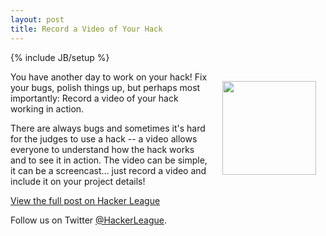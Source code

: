 ```yaml
---
layout: post
title: Record a Video of Your Hack
---
```

{% include JB/setup %}

<p><img src="https://s3.amazonaws.com/kinlane-productions/hacker-league/Hacker-League-Logo.png" align="right" width="150" style="padding: 15px;" />You have another day to work on your hack! Fix your bugs, polish things up, but perhaps most importantly: Record a video of your hack working in action.</p>

<p>There are always bugs and sometimes it's hard for the judges to use a hack -- a video allows everyone to understand how the hack works and to see it in action. The video can be simple, it can be a screencast... just record a video and include it on your project details!</p>

<p><a href="https://www.hackerleague.org/hackathons/foursquare-hackathon-2013/blogposts/50e8fe4f8485e702000000c3" target="_blank">View the full post on Hacker League</a></p>

<p>Follow us on Twitter <a href="https://twitter.com/hackerleague">@HackerLeague</a>.</p>
